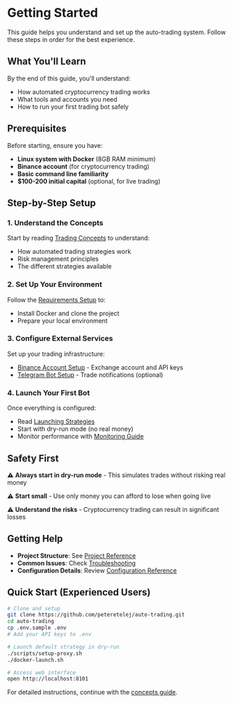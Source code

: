 # Getting Started

This guide helps you understand and set up the auto-trading system. Follow these steps in order for the best experience.

## What You'll Learn

By the end of this guide, you'll understand:
- How automated cryptocurrency trading works
- What tools and accounts you need
- How to run your first trading bot safely

## Prerequisites

Before starting, ensure you have:
- **Linux system with Docker** (8GB RAM minimum)
- **Binance account** (for cryptocurrency trading)
- **Basic command line familiarity**
- **$100-200 initial capital** (optional, for live trading)

## Step-by-Step Setup

### 1. Understand the Concepts
Start by reading [Trading Concepts](concepts.md) to understand:
- How automated trading strategies work
- Risk management principles
- The different strategies available

### 2. Set Up Your Environment
Follow the [Requirements Setup](setup/requirements.md) to:
- Install Docker and clone the project
- Prepare your local environment

### 3. Configure External Services
Set up your trading infrastructure:
- [Binance Account Setup](setup/binance.md) - Exchange account and API keys
- [Telegram Bot Setup](setup/telegram.md) - Trade notifications (optional)

### 4. Launch Your First Bot
Once everything is configured:
- Read [Launching Strategies](usage/launching.md)
- Start with dry-run mode (no real money)
- Monitor performance with [Monitoring Guide](usage/monitoring.md)

## Safety First

⚠️ **Always start in dry-run mode** - This simulates trades without risking real money

⚠️ **Start small** - Use only money you can afford to lose when going live

⚠️ **Understand the risks** - Cryptocurrency trading can result in significant losses

## Getting Help

- **Project Structure**: See [Project Reference](reference/project-structure.md)
- **Common Issues**: Check [Troubleshooting](reference/troubleshooting.md)
- **Configuration Details**: Review [Configuration Reference](reference/configuration.md)

## Quick Start (Experienced Users)

```bash
# Clone and setup
git clone https://github.com/peteretelej/auto-trading.git
cd auto-trading
cp .env.sample .env
# Add your API keys to .env

# Launch default strategy in dry-run
./scripts/setup-proxy.sh
./docker-launch.sh

# Access web interface
open http://localhost:8101
```

For detailed instructions, continue with the [concepts guide](concepts.md).